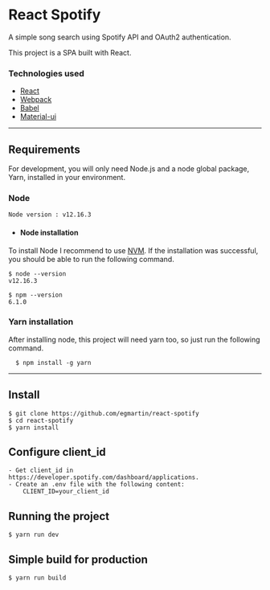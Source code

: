 # React Spotify

A simple song search using Spotify API and OAuth2 authentication. 

This project is a SPA built with React.

### Technologies used
  - [React](https://es.reactjs.org/)
  - [Webpack](https://webpack.js.org/)
  - [Babel](https://babeljs.io/)
  - [Material-ui](https://material-ui.com/es/)
---
## Requirements

For development, you will only need Node.js  and a node global package, Yarn, installed in your environment.

### Node
    Node version : v12.16.3
- #### Node installation

To install Node I recommend to use [NVM](https://github.com/nvm-sh/nvm). 
If the installation was successful, you should be able to run the following command.

    $ node --version
    v12.16.3

    $ npm --version
    6.1.0

###
### Yarn installation
  After installing node, this project will need yarn too, so just run the following command.

      $ npm install -g yarn

---

## Install

    $ git clone https://github.com/egmartin/react-spotify
    $ cd react-spotify
    $ yarn install

## Configure client_id
    - Get client_id in https://developer.spotify.com/dashboard/applications.
    - Create an .env file with the following content:
        CLIENT_ID=your_client_id

## Running the project

    $ yarn run dev

## Simple build for production

    $ yarn run build